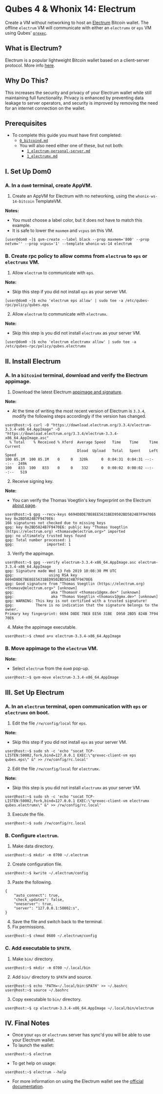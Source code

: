 # Qubes 4 & Whonix 14: Electrum
Create a VM without networking to host an [Electrum](https://electrum.org) Bitcoin wallet. The offline `electrum` VM will communicate with either an `electrumx` or `eps` VM using Qubes' [`qrexec`](https://www.qubes-os.org/doc/qrexec3/).
## What is Electrum?
Electrum is a popular lightweight Bitcoin wallet based on a client-server protocol. More info [here](https://en.bitcoin.it/wiki/Electrum).
## Why Do This?
This increases the security and privacy of your Electrum wallet while still maintaining full functionality. Privacy is enhanced by preventing data leakage to server operators, and security is improved by removing the need for an internet connection on the wallet.
## Prerequisites
- To complete this guide you must have first completed:
  - [`0_bitcoind.md`](https://github.com/qubenix/qubes-whonix-bitcoin/blob/master/0_bitcoind.md)
  - You will also need either one of these, but not both:
    - [`1_electrum-personal-server.md`](https://github.com/qubenix/qubes-whonix-bitcoin/blob/master/1_electrum-personal-server.md)
    - [`1_electrumx.md`](https://github.com/qubenix/qubes-whonix-bitcoin/blob/master/1_electrumx.md)

## I. Set Up Dom0
### A. In a `dom0` terminal, create AppVM.
1. Create an AppVM for Electrum with no networking, using the `whonix-ws-14-bitcoin` TemplateVM.

**Notes:**
- You must choose a label color, but it does not have to match this example.
- It is safe to lower the `maxmem` and `vcpus` on this VM.

```
[user@dom0 ~]$ qvm-create --label black --prop maxmem='800' --prop netvm='' --prop vcpus='1' --template whonix-ws-14 electrum
```
### B. Create rpc policy to allow comms from `electrum` to `eps` or `electrumx` VM.
1. Allow `electrum` to communicate with `eps`.

**Note:**
- Skip this step if you did not install `eps` as your server VM.

```
[user@dom0 ~]$ echo 'electrum eps allow' | sudo tee -a /etc/qubes-rpc/policy/qubes.eps
```
2. Allow `electrum` to communicate with `electrumx`.

**Note:**
- Skip this step is you did not install `electrumx` as your server VM.

```
[user@dom0 ~]$ echo 'electrum electrumx allow' | sudo tee -a /etc/qubes-rpc/policy/qubes.electrumx
```
## II. Install Electrum
### A. In a `bitcoind` terminal, download and verify the Electrum appimage.
1. Download the latest Electrum [appimage and signature](https://electrum.org/#download).

**Note:**
- At the time of writing the most recent version of Electrum is `3.3.4`, modify the following steps accordingly if the version has changed.

```
user@host:~$ curl -O "https://download.electrum.org/3.3.4/electrum-3.3.4-x86_64.AppImage" -O "https://download.electrum.org/3.3.4/electrum-3.3.4-x86_64.AppImage.asc"
  % Total    % Received % Xferd  Average Speed   Time    Time     Time  Current
                                 Dload  Upload   Total   Spent    Left  Speed
100 85.1M  100 85.1M    0     0   320k      0  0:04:31  0:04:31 --:--:--  249k
100   833  100   833    0     0    332      0  0:00:02  0:00:02 --:--:--   519
```
2. Receive signing key.

**Note:**
- You can verify the Thomas Voegtlin's key fingerprint on the Electrum [about page](https://electrum.org/#about).

```
user@host:~$ gpg --recv-keys 6694D8DE7BE8EE5631BED9502BD5824B7F9470E6
key 0x2BD5824B7F9470E6:
166 signatures not checked due to missing keys
gpg: key 0x2BD5824B7F9470E6: public key "Thomas Voegtlin (https://electrum.org) <thomasv@electrum.org>" imported
gpg: no ultimately trusted keys found
gpg: Total number processed: 1
gpg:               imported: 1
```
3. Verify the appimage.

```
user@host:~$ gpg --verify electrum-3.3.4-x86_64.AppImage.asc electrum-3.3.4-x86_64.AppImage
gpg: Signature made Wed 13 Feb 2019 10:08:30 PM UTC
gpg:                using RSA key 6694D8DE7BE8EE5631BED9502BD5824B7F9470E6
gpg: Good signature from "Thomas Voegtlin (https://electrum.org) <thomasv@electrum.org>" [unknown]
gpg:                 aka "ThomasV <thomasv1@gmx.de>" [unknown]
gpg:                 aka "Thomas Voegtlin <thomasv1@gmx.de>" [unknown]
gpg: WARNING: This key is not certified with a trusted signature!
gpg:          There is no indication that the signature belongs to the owner.
Primary key fingerprint: 6694 D8DE 7BE8 EE56 31BE  D950 2BD5 824B 7F94 70E6
```
4. Make the appimage executable.

```
user@host:~$ chmod a+x electrum-3.3.4-x86_64.AppImage
```
### B. Move appimage to the `electrum` VM.
**Note:**
- Select `electrum` from the `dom0` pop-up.

```
user@host:~$ qvm-move electrum-3.3.4-x86_64.AppImage
```
## III. Set Up Electrum
### A. In an `electrum` terminal, open communication with `eps` or `electrumx` on boot.
1. Edit the file `/rw/config/local` for `eps`.

**Note:**
- Skip this step if you did not install `eps` as your server VM.

```
user@host:~$ sudo sh -c 'echo "socat TCP-LISTEN:50002,fork,bind=127.0.0.1 EXEC:\"qrexec-client-vm eps qubes.eps\" &" >> /rw/config/rc.local'
```
2. Edit the file `/rw/config/local` for `electrumx`.

**Note:**
- Skip this step is you did not install `electrumx` as your server VM.

```
user@host:~$ sudo sh -c 'echo "socat TCP-LISTEN:50002,fork,bind=127.0.0.1 EXEC:\"qrexec-client-vm electrumx qubes.electrumx\" &" >> /rw/config/rc.local'
```
3. Execute the file.

```
user@host:~$ sudo /rw/config/rc.local
```
### B. Configure `electrum`.
1. Make data directory.

```
user@host:~$ mkdir -m 0700 ~/.electrum
```
2. Create configuration file.

```
user@host:~$ kwrite ~/.electrum/config
```
3. Paste the following.

```
{
    "auto_connect": true,
    "check_updates": false,
    "oneserver": true,
    "server": "127.0.0.1:50002:s",
}
```
4. Save the file and switch back to the terminal.
5. Fix permissions.

```
user@host:~$ chmod 0600 ~/.electrum/config
```
### C. Add executable to `$PATH`.
1. Make `bin/` directory.

```
user@host:~$ mkdir -m 0700 ~/.local/bin
```
2. Add `bin/` directory to `$PATH` and source.

```
user@host:~$ echo 'PATH=~/.local/bin:$PATH' >> ~/.bashrc
user@host:~$ source ~/.bashrc
```
3. Copy executable to `bin/` directory.

```
user@host:~$ cp electrum-3.3.4-x86_64.AppImage ~/.local/bin/electrum
```
## IV. Final Notes
- Once your `eps` or `electrumx` server has sync'd you will be able to use your Electrum wallet.
- To launch the wallet:

```
user@host:~$ electrum
```
- To get help on usage:

```
user@host:~$ electrum --help
```
- For more information on using the Electrum wallet see the [official documentation](http://docs.electrum.org/en/latest/).
